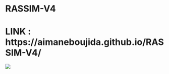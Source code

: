 # RASSIM-V4
<h1>LINK : https://aimaneboujida.github.io/RASSIM-V4/ </h1>
<img src="assets/images/RASSIM-PIC.png"/>
